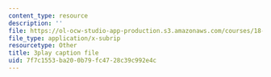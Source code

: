 ```yaml
---
content_type: resource
description: ''
file: https://ol-ocw-studio-app-production.s3.amazonaws.com/courses/18-01sc-single-variable-calculus-fall-2010/7f7c1553ba200b79fc4728c39c992e4c_zUEuKrxgHws.srt
file_type: application/x-subrip
resourcetype: Other
title: 3play caption file
uid: 7f7c1553-ba20-0b79-fc47-28c39c992e4c
---
```

